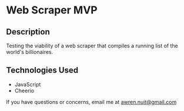 # Web Scraper MVP

## Description
Testing the viability of a web scraper that compiles a running list of the world's billionaires.

## Technologies Used
- JavaScript
- Cheerio

If you have questions or concerns, email me at awren.nuit@gmail.com